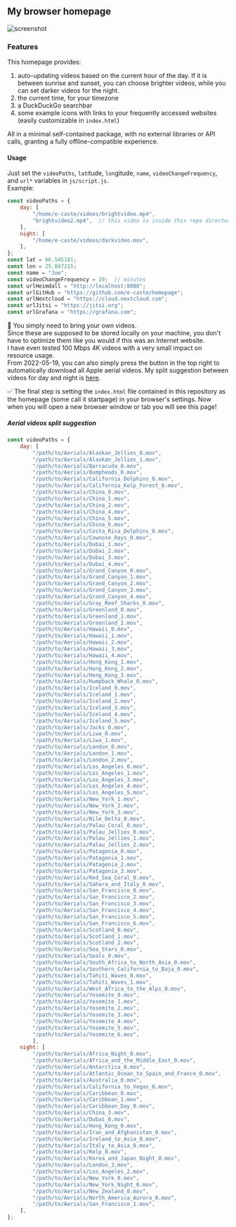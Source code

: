## My browser homepage

![screenshot](readme/screenshot.png)

### Features

This homepage provides:
1. auto-updating videos based on the current hour of the day. If it is between sunrise and sunset, you can choose brighter videos, while you can set darker videos for the night.
2. the current time, for your timezone
3. a DuckDuckGo searchbar
4. some example icons with links to your frequently accessed websites (easily customizable in `index.html`) 

All in a minimal self-contained package, with no external libraries or API calls, granting a fully offline-compatible experience.

#### Usage
Just set the `videoPaths`, `lat`itude, `lon`gitude, `name`, `videoChangeFrequency`, and `url*` variables in `js/script.js`.  
Example:
```javascript
const videoPaths = {
    day: [
        "/home/e-caste/videos/brightvideo.mp4",
        "brightvideo2.mp4",  // this video is inside this repo directory
    ],
    night: [
        "/home/e-caste/videos/darkvideo.mov",
    ],
};
const lat = 66.545181;
const lon = 25.847215;
const name = "Joe";
const videoChangeFrequency = 20;  // minutes
const urlHeimdall = "http://localhost:8080";
const urlGitHub = "https://github.com/e-caste/homepage";
const urlNextcloud = "https://cloud.nextcloud.com";
const urlJitsi = "https://jitsi.org";
const urlGrafana = "https://grafana.com";
```

📼 You simply need to bring your own videos.  
Since these are supposed to be stored locally on your machine, you don't have to optimize them like you would if this was an Internet website.  
I have even tested 100 Mbps 4K videos with a very small impact on resource usage.  
From 2022-05-19, you can also simply press the button in the top right to automatically download all Apple aerial videos. My split suggestion between videos for day and night is [here](#aerial-videos-split-suggestion).

✅ The final step is setting the `index.html` file contained in this repository as the homepage (some call it startpage) in your browser's settings. Now when you will open a new browser window or tab you will see this page!

##### Aerial videos split suggestion

```js
const videoPaths = {
    day: [
        "/path/to/Aerials/Alaskan_Jellies_0.mov",
        "/path/to/Aerials/Alaskan_Jellies_1.mov",
        "/path/to/Aerials/Barracuda_0.mov",
        "/path/to/Aerials/Bumpheads_0.mov",
        "/path/to/Aerials/California_Dolphins_0.mov",
        "/path/to/Aerials/California_Kelp_Forest_0.mov",
        "/path/to/Aerials/China_0.mov",
        "/path/to/Aerials/China_1.mov",
        "/path/to/Aerials/China_2.mov",
        "/path/to/Aerials/China_4.mov",
        "/path/to/Aerials/China_5.mov",
        "/path/to/Aerials/China_6.mov",
        "/path/to/Aerials/Costa_Rica_Dolphins_0.mov",
        "/path/to/Aerials/Cownose_Rays_0.mov",
        "/path/to/Aerials/Dubai_1.mov",
        "/path/to/Aerials/Dubai_2.mov",
        "/path/to/Aerials/Dubai_3.mov",
        "/path/to/Aerials/Dubai_4.mov",
        "/path/to/Aerials/Grand_Canyon_0.mov",
        "/path/to/Aerials/Grand_Canyon_1.mov",
        "/path/to/Aerials/Grand_Canyon_2.mov",
        "/path/to/Aerials/Grand_Canyon_3.mov",
        "/path/to/Aerials/Grand_Canyon_4.mov",
        "/path/to/Aerials/Gray_Reef_Sharks_0.mov",
        "/path/to/Aerials/Greenland_0.mov",
        "/path/to/Aerials/Greenland_1.mov",
        "/path/to/Aerials/Greenland_2.mov",
        "/path/to/Aerials/Hawaii_0.mov",
        "/path/to/Aerials/Hawaii_1.mov",
        "/path/to/Aerials/Hawaii_2.mov",
        "/path/to/Aerials/Hawaii_3.mov",
        "/path/to/Aerials/Hawaii_4.mov",
        "/path/to/Aerials/Hong_Kong_1.mov",
        "/path/to/Aerials/Hong_Kong_2.mov",
        "/path/to/Aerials/Hong_Kong_3.mov",
        "/path/to/Aerials/Humpback_Whale_0.mov",
        "/path/to/Aerials/Iceland_0.mov",
        "/path/to/Aerials/Iceland_1.mov",
        "/path/to/Aerials/Iceland_2.mov",
        "/path/to/Aerials/Iceland_3.mov",
        "/path/to/Aerials/Iceland_4.mov",
        "/path/to/Aerials/Iceland_5.mov",
        "/path/to/Aerials/Jacks_0.mov",
        "/path/to/Aerials/Liwa_0.mov",
        "/path/to/Aerials/Liwa_1.mov",
        "/path/to/Aerials/London_0.mov",
        "/path/to/Aerials/London_1.mov",
        "/path/to/Aerials/London_2.mov",
        "/path/to/Aerials/Los_Angeles_0.mov",
        "/path/to/Aerials/Los_Angeles_1.mov",
        "/path/to/Aerials/Los_Angeles_3.mov",
        "/path/to/Aerials/Los_Angeles_4.mov",
        "/path/to/Aerials/Los_Angeles_5.mov",
        "/path/to/Aerials/New_York_1.mov",
        "/path/to/Aerials/New_York_2.mov",
        "/path/to/Aerials/New_York_3.mov",
        "/path/to/Aerials/Nile_Delta_0.mov",
        "/path/to/Aerials/Palau_Coral_0.mov",
        "/path/to/Aerials/Palau_Jellies_0.mov",
        "/path/to/Aerials/Palau_Jellies_1.mov",
        "/path/to/Aerials/Palau_Jellies_2.mov",
        "/path/to/Aerials/Patagonia_0.mov",
        "/path/to/Aerials/Patagonia_1.mov",
        "/path/to/Aerials/Patagonia_2.mov",
        "/path/to/Aerials/Patagonia_3.mov",
        "/path/to/Aerials/Red_Sea_Coral_0.mov",
        "/path/to/Aerials/Sahara_and_Italy_0.mov",
        "/path/to/Aerials/San_Francisco_0.mov",
        "/path/to/Aerials/San_Francisco_2.mov",
        "/path/to/Aerials/San_Francisco_3.mov",
        "/path/to/Aerials/San_Francisco_4.mov",
        "/path/to/Aerials/San_Francisco_5.mov",
        "/path/to/Aerials/San_Francisco_6.mov",
        "/path/to/Aerials/Scotland_0.mov",
        "/path/to/Aerials/Scotland_1.mov",
        "/path/to/Aerials/Scotland_2.mov",
        "/path/to/Aerials/Sea_Stars_0.mov",
        "/path/to/Aerials/Seals_0.mov",
        "/path/to/Aerials/South_Africa_to_North_Asia_0.mov",
        "/path/to/Aerials/Southern_California_to_Baja_0.mov",
        "/path/to/Aerials/Tahiti_Waves_0.mov",
        "/path/to/Aerials/Tahiti_Waves_1.mov",
        "/path/to/Aerials/West_Africa_to_the_Alps_0.mov",
        "/path/to/Aerials/Yosemite_0.mov",
        "/path/to/Aerials/Yosemite_1.mov",
        "/path/to/Aerials/Yosemite_2.mov",
        "/path/to/Aerials/Yosemite_3.mov",
        "/path/to/Aerials/Yosemite_4.mov",
        "/path/to/Aerials/Yosemite_5.mov",
        "/path/to/Aerials/Yosemite_6.mov",
        ],
    night: [
        "/path/to/Aerials/Africa_Night_0.mov",
        "/path/to/Aerials/Africa_and_the_Middle_East_0.mov",
        "/path/to/Aerials/Antarctica_0.mov",
        "/path/to/Aerials/Atlantic_Ocean_to_Spain_and_France_0.mov",
        "/path/to/Aerials/Australia_0.mov",
        "/path/to/Aerials/California_to_Vegas_0.mov",
        "/path/to/Aerials/Caribbean_0.mov",
        "/path/to/Aerials/Caribbean_1.mov",
        "/path/to/Aerials/Caribbean_Day_0.mov",
        "/path/to/Aerials/China_3.mov",
        "/path/to/Aerials/Dubai_0.mov",
        "/path/to/Aerials/Hong_Kong_0.mov",
        "/path/to/Aerials/Iran_and_Afghanistan_0.mov",
        "/path/to/Aerials/Ireland_to_Asia_0.mov",
        "/path/to/Aerials/Italy_to_Asia_0.mov",
        "/path/to/Aerials/Kelp_0.mov",
        "/path/to/Aerials/Korea_and_Japan_Night_0.mov",
        "/path/to/Aerials/London_3.mov",
        "/path/to/Aerials/Los_Angeles_2.mov",
        "/path/to/Aerials/New_York_0.mov",
        "/path/to/Aerials/New_York_Night_0.mov",
        "/path/to/Aerials/New_Zealand_0.mov",
        "/path/to/Aerials/North_America_Aurora_0.mov",
        "/path/to/Aerials/San_Francisco_1.mov",
    ],
};
```